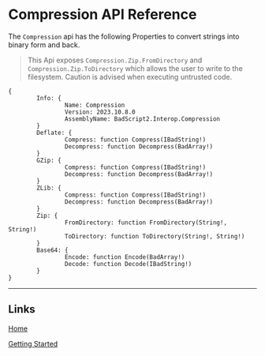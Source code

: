 # Compression API Reference

The `Compression` api has the following Properties to convert strings into binary form and back.

> This Api exposes `Compression.Zip.FromDirectory` and `Compression.Zip.ToDirectory` which allows the user to write to the filesystem. Caution is advised when executing untrusted code.

```
{
        Info: {
                Name: Compression
                Version: 2023.10.8.0
                AssemblyName: BadScript2.Interop.Compression
        }
        Deflate: {
                Compress: function Compress(IBadString!)
                Decompress: function Decompress(BadArray!)
        }
        GZip: {
                Compress: function Compress(IBadString!)
                Decompress: function Decompress(BadArray!)
        }
        ZLib: {
                Compress: function Compress(IBadString!)
                Decompress: function Decompress(BadArray!)
        }
        Zip: {
                FromDirectory: function FromDirectory(String!, String!)
                ToDirectory: function ToDirectory(String!, String!)
        }
        Base64: {
                Encode: function Encode(BadArray!)
                Decode: function Decode(IBadString!)
        }
}
```

___

## Links

[Home](../../Readme.md)

[Getting Started](../../GettingStarted.md)